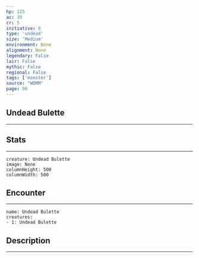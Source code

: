 ```yaml
---
hp: 125
ac: 10
cr: 5
initiative: 0
type: 'undead'    
size: 'Medium'
environment: None
alignment: None
legendary: False
lair: False
mythic: False
regional: False
tags: ['monster']
source: "WDMM"
page: 90
---
```


## Undead Bulette
---



## Stats
---

```statblock
creature: Undead Bulette
image: None
columnHeight: 500
columnWidth: 500
```

## Encounter
---

```encounter-table
name: Undead Bulette
creatures:
- 1: Undead Bulette
```

## Description
---





